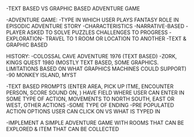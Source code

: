 
-TEXT BASED VS GRAPHIC BASED ADVENTURE GAME

-ADVENTURE GAME:
    -TYPE IN WHICH USER PLAYS FANTASY ROLE IN EPISODIC ADVENTURE STORY
    -CHARACTERISTICS
        -NARRATIVE-BASED
        -PLAYER ASKED TO SOLVE PUZZLES CHALLENGES TO PROGRESS 
        -EXPLORATION- TRAVEL TO 1 ROOM OR LOCATION TO ANOTHER
        -TEXT & GRAPHIC BASED


HISTORY:
-COLOSSAL CAVE ADVENTURE 1976 (TEXT BASED)
-ZORK, KINGS QUEST 1980 (MOSTLY TEXT BASED, SOME GRAPHICS. LIMITATIONS BASED ON WHAT GRAPHICS MACHINES COULD SUPPORT)
-90 MONKEY ISLAND, MYST

-TEXT BASED PROMPTS (ENTER AREA, PICK UP ITME, ENCOUNTER PERSON, SCORE SOUND ON, ) HAVE FIELD WHERE USER CAN ENTER IN SOME TYPE OF ACTION, MOVEMENTS TO NORTH SOUTH, EAST OR WEST, OTHER ACTIONS
-SOME TYPE OF ENDING
-PRE POPULATED ACTION OPTIONS USER CAN CLICK ON  VS WHAT IS TYPED IN

-IMPLEMENT A SIMPLE ADVENTURE GAME WITH ROOMS THAT CAN BE EXPLORED & ITEM THAT CAN BE COLLECTED



